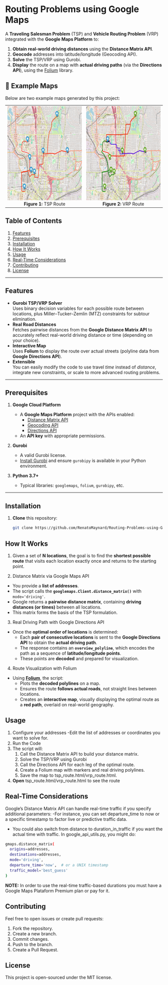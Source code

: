 # Routing Problems using Google Maps

A **Traveling Salesman Problem** (TSP) and **Vehicle Routing Problem** (VRP) integrated with the **Google Maps Platform** to:

1. **Obtain real-world driving distances** using the **Distance Matrix API**.
2. **Geocode** addresses into latitude/longitude (Geocoding API).
3. **Solve** the TSP/VRP using Gurobi.
4. **Display** the route on a map with **actual driving paths** (via the **Directions API**), using the [Folium](https://github.com/python-visualization/folium) library.

## 📍 Example Maps

Below are two example maps generated by this project:

<table>
  <tr>
    <td align="center">
      <img src="images/TSP_example.png" alt="TSP Route" width="400px" height="300px"><br>
      <b>Figure 1:</b> TSP Route
    </td>
    <td align="center">
      <img src="images/VRP_example.png" alt="VRP Route" width="400px" height="300px"><br>
      <b>Figure 2:</b> VRP Route
    </td>
  </tr>
</table>



## Table of Contents

1. [Features](#features)
2. [Prerequisites](#prerequisites)
3. [Installation](#installation)
4. [How It Works](#how-it-works)
5. [Usage](#usage)
6. [Real-Time Considerations](#real-time-considerations)
7. [Contributing](#contributing)
8. [License](#license)

---

## Features

- **Gurobi TSP/VRP Solver**  
  Uses binary decision variables for each possible route between locations, plus Miller–Tucker–Zemlin (MTZ) constraints for subtour elimination.
- **Real Road Distances**  
  Fetches pairwise distances from the **Google Distance Matrix API** to accurately reflect real-world driving distance or time (depending on your choice).
- **Interactive Map**  
  Uses **Folium** to display the route over actual streets (polyline data from **Google Directions API**).  
- **Extensible**  
  You can easily modify the code to use travel *time* instead of *distance*, integrate new constraints, or scale to more advanced routing problems.

---

## Prerequisites

1. **Google Cloud Platform**  
   - A **Google Maps Platform** project with the APIs enabled:
     - [Distance Matrix API](https://developers.google.com/maps/documentation/distance-matrix)
     - [Geocoding API](https://developers.google.com/maps/documentation/geocoding)
     - [Directions API](https://developers.google.com/maps/documentation/directions)
   - An **API key** with appropriate permissions.
   
2. **Gurobi**  
   - A valid Gurobi license.  
   - [Install Gurobi](https://www.gurobi.com/documentation/) and ensure `gurobipy` is available in your Python environment.
   
3. **Python 3.7+**  
   - Typical libraries: `googlemaps`, `folium`, `gurobipy`, etc.

---

## Installation

1. **Clone** this repository:

   ```bash
   git clone https://github.com/RenatoMaynard/Routing-Problems-using-Google-Maps.git  

## How It Works

1. Given a set of **N locations**, the goal is to find the **shortest possible route** that visits each location exactly once and returns to the starting point. 

2. Distance Matrix via Google Maps API
  - You provide a **list of addresses**.
  - The script calls the **`googlemaps.Client.distance_matrix()`** with `mode='driving'`.
  - Google returns a **pairwise distance matrix**, containing **driving distances (or times)** between all locations.
  - This matrix forms the basis of the TSP formulation.
3. Real Driving Path with Google Directions API
  - Once the **optimal order of locations** is determined:
    - Each **pair of consecutive locations** is sent to the **Google Directions API** to obtain the **actual driving path**.
    - The response contains an **`overview_polyline`**, which encodes the path as a sequence of **latitude/longitude points**.
    - These points are **decoded** and prepared for visualization.

4. Route Visualization with Folium
- Using [**Folium**](https://github.com/python-visualization/folium), the script:
    - Plots the **decoded polylines** on a map.
    - Ensures the route **follows actual roads**, not straight lines between locations.
    - Creates an **interactive map**, visually displaying the optimal route as a **red path**, overlaid on real-world geography.
 
## Usage

1. Configure your addresses
   -Edit the list of addresses or coordinates you want to solve for.
2. Run the Code
3. The script will:
   1. Call the Distance Matrix API to build your distance matrix.
   2. Solve the TSP/VRP using Gurobi
   3. Call the Directions API for each leg of the optimal route.
   4. Create a Folium map with markers and real driving polylines.
   5. Save the map to tsp_route.html/vrp_route.html.
4. **Open** tsp_route.html/vrp_route.html to see the route

## Real-Time Considerations
Google’s Distance Matrix API can handle real-time traffic if you specify additional parameters:
  -For instance, you can set departure_time to now or a specific timestamp to factor live or 
 predictive traffic data.
  - You could also switch from distance to duration_in_traffic if you want the actual time with 
  traffic.
In google_api_utils.py, you might do:
```bash
gmaps.distance_matrix(
  origins=addresses,
  destinations=addresses,
  mode='driving',
  departure_time='now',  # or a UNIX timestamp
  traffic_model='best_guess'
)
```
**NOTE:** In order to use the real-time traffic-based durations you must have a Google Maps Plataform Premium plan or pay for it. 

## Contributing
Feel free to open issues or create pull requests:
  1. Fork the repository.
  2. Create a new branch.
  3. Commit changes.
  4. Push to the branch.
  5. Create a Pull Request.

## License
This project is open-sourced under the MIT license.
